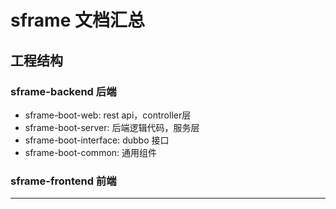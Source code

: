 # sframe 文档汇总

## 工程结构
### sframe-backend  后端
* sframe-boot-web:       rest api，controller层
* sframe-boot-server:    后端逻辑代码，服务层
* sframe-boot-interface: dubbo 接口
* sframe-boot-common:    通用组件

### sframe-frontend 前端

***